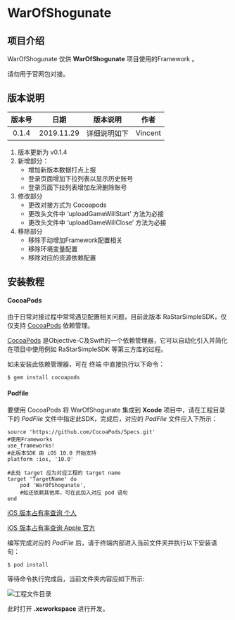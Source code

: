 # WarOfShogunate


## 项目介绍

WarOfShogunate 仅供 **WarOfShogunate** 项目使用的Framework 。

请勿用于官网包对接。

## 版本说明

|版本号|日期|版本说明|作者|
|:-:|:-:|:-:|:-:|
|0.1.4|2019.11.29|详细说明如下|Vincent|

1. 版本更新为 v0.1.4
2. 新增部分：
    - 增加新版本数据打点上报
    - 登录页面增加下拉列表以显示历史账号
    - 登录页面下拉列表增加左滑删除账号
3. 修改部分
    - 更改对接方式为 Cocoapods
    - 更改头文件中 ‘uploadGameWillStart’ 方法为必接
    - 更改头文件中 ‘uploadGameWillClose’ 方法为必接
4. 移除部分
    - 移除手动增加Framework配置相关
    - 移除环境变量配置
    - 移除对应的资源依赖配置


## 安装教程

#### CocoaPods
由于日常对接过程中常常遇见配置相关问题，目前此版本 RaStarSimpleSDK，仅仅支持 [CocoaPods](https://cocoapods.org/) 依赖管理。

[CocoaPods](https://cocoapods.org/) 是Objective-C及Swift的一个依赖管理器，它可以自动化引入并简化在项目中使用例如 RaStarSimpleSDK 等第三方库的过程。

如未安装此依赖管理器，可在 终端 中直接执行以下命令：

	$ gem install cocoapods
	
#### Podfile

要使用 CocoaPods 将 WarOfShogunate 集成到 **Xcode** 项目中，请在工程目录下的 *PodFile* 文件中指定此SDK，完成后，对应的 *PodFile* 文件应入下所示：

	source 'https://github.com/CocoaPods/Specs.git'
	#使用Frameworks
	use_frameworks!
    #此版本SDK 由 iOS 10.0 开始支持
	platform :ios, '10.0'
	
	#此处 target 应为对应工程的 target name
	target 'TargetName' do
		pod 'WarOfShogunate',
		#如还依赖其他库，可在此加入对应 pod 语句
	end

[iOS 版本占有率查询 个人](https://david-smith.org/iosversionstats/)

[iOS 版本占有率查询 Apple 官方](https://developer.apple.com/support/app-store/)


编写完成对应的 *PodFile* 后，请于终端内部进入当前文件夹并执行以下安装语句：

	$ pod install

等待命令执行完成后，当前文件夹内容应如下所示:

![工程文件目录](http://img01.gzchukai.cn/p_upload/2018/1213/1544667615110101.png)

此时打开 **.xcworkspace** 进行开发。
